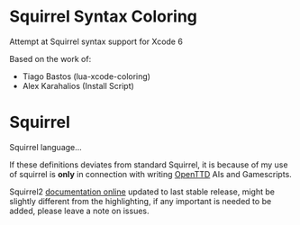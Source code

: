 Squirrel Syntax Coloring
===================

Attempt at Squirrel syntax support for Xcode 6

Based on the work of:
* Tiago Bastos (lua-xcode-coloring)
* Alex Karahalios (Install Script)

Squirrel
===================
Squirrel language...

If these definitions deviates from standard Squirrel, it is because of my use of squirrel is **only** in connection with writing [OpenTTD](http://www.openttd.org/) AIs and Gamescripts.

Squirrel2 [documentation online](http://squirrel-lang.org/doc/squirrel2.html) updated to last stable release, might be slightly different from the highlighting, if any important is needed to be added, please leave a note on issues.
